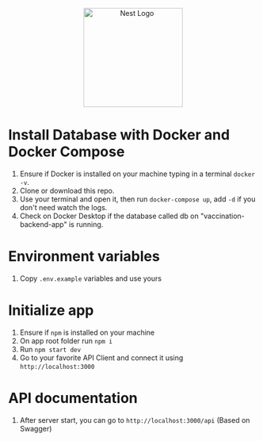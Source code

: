 <p align="center">
  <a href="http://nestjs.com/" target="blank"><img src="https://nestjs.com/img/logo-small.svg" width="200" alt="Nest Logo" /></a>
</p>

# Install Database with Docker and Docker Compose

1. Ensure if Docker is installed on your machine typing in a terminal `docker -v`.
2. Clone or download this repo.
3. Use your terminal and open it, then run `docker-compose up`, add `-d` if you don't need watch the logs.
4. Check on Docker Desktop if the database called db on "vaccination-backend-app" is running.

# Environment variables
1. Copy `.env.example` variables and use yours

# Initialize app

1. Ensure if `npm` is installed on your machine
2. On app root folder run `npm i`
3. Run `npm start dev`
4. Go to your favorite API Client and connect it using `http://localhost:3000`

# API documentation

1. After server start, you can go to `http://localhost:3000/api` (Based on Swagger)
